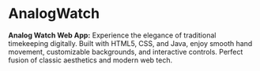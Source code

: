 # AnalogWatch
**Analog Watch Web App:** Experience the elegance of traditional timekeeping digitally. Built with HTML5, CSS, and Java, enjoy smooth hand movement, customizable backgrounds, and interactive controls. Perfect fusion of classic aesthetics and modern web tech.
